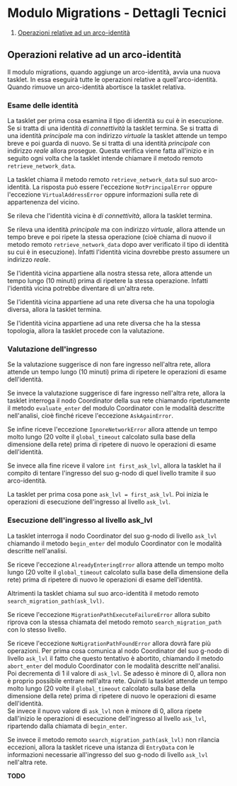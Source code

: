# Modulo Migrations - Dettagli Tecnici

1.  [Operazioni relative ad un arco-identità](#Operazioni_arco_identita)

## <a name="Operazioni_arco_identita"></a>Operazioni relative ad un arco-identità

Il modulo migrations, quando aggiunge un arco-identità, avvia una nuova tasklet. In essa eseguirà
tutte le operazioni relative a quell'arco-identità. Quando rimuove un arco-identità abortisce
la tasklet relativa.

### Esame delle identità

La tasklet per prima cosa esamina il tipo di identità su cui è in esecuzione. Se si tratta di una
identità *di connettività* la tasklet termina. Se si tratta di una identità *principale* ma con
indirizzo *virtuale* la tasklet attende un tempo breve e poi guarda di nuovo. Se si tratta di una
identità *principale* con indirizzo *reale* allora prosegue. Questa verifica viene fatta all'inizio
e in seguito ogni volta che la tasklet intende chiamare il metodo remoto `retrieve_network_data`.

La tasklet chiama il metodo remoto `retrieve_network_data` sul suo arco-identità. La risposta può essere
l'eccezione `NotPrincipalError` oppure l'eccezione `VirtualAddressError` oppure informazioni sulla rete
di appartenenza del vicino.

Se rileva che l'identità vicina è *di connettività*, allora la tasklet termina.

Se rileva una identità *principale* ma con indirizzo *virtuale*, allora attende un tempo breve e poi
ripete la stessa operazione (cioè chiama di nuovo il metodo remoto `retrieve_network_data` dopo aver
verificato il tipo di identità su cui è in esecuzione). Infatti l'identità vicina dovrebbe presto
assumere un indirizzo *reale*.

Se l'identità vicina appartiene alla nostra stessa rete, allora attende un tempo lungo (10 minuti) prima
di ripetere la stessa operazione. Infatti l'identità vicina potrebbe diventare di un'altra rete.

Se l'identità vicina appartiene ad una rete diversa che ha una topologia diversa, allora la tasklet termina.

Se l'identità vicina appartiene ad una rete diversa che ha la stessa topologia, allora la tasklet procede
con la valutazione.

### Valutazione dell'ingresso

Se la valutazione suggerisce di non fare ingresso nell'altra rete, allora attende un tempo lungo (10 minuti) prima
di ripetere le operazioni di esame dell'identità.

Se invece la valutazione suggerisce di fare ingresso nell'altra rete, allora la tasklet interroga il nodo
Coordinator della sua rete chiamando ripetutamente il metodo `evaluate_enter` del modulo Coordinator
con le modalità descritte nell'analisi, cioè finché riceve l'eccezione `AskAgainError`.

Se infine riceve l'eccezione `IgnoreNetworkError` allora attende un tempo molto lungo (20 volte il
`global_timeout` calcolato sulla base della dimensione della rete) prima di ripetere di nuovo le operazioni
di esame dell'identità.

Se invece alla fine riceve il valore `int first_ask_lvl`, allora la tasklet ha il compito di tentare
l'ingresso del suo g-nodo di quel livello tramite il suo arco-identità.

La tasklet per prima cosa pone `ask_lvl = first_ask_lvl`. Poi inizia le operazioni di esecuzione
dell'ingresso al livello `ask_lvl`.

### Esecuzione dell'ingresso al livello ask_lvl

La tasklet interroga il nodo Coordinator del suo g-nodo di livello `ask_lvl` chiamando il metodo
`begin_enter` del modulo Coordinator con le modalità descritte nell'analisi.

Se riceve l'eccezione `AlreadyEnteringError` allora attende un tempo molto lungo (20 volte il
`global_timeout` calcolato sulla base della dimensione della rete) prima di ripetere di nuovo le operazioni
di esame dell'identità.

Altrimenti la tasklet chiama sul suo arco-identità il metodo remoto `search_migration_path(ask_lvl)`.

Se riceve l'eccezione `MigrationPathExecuteFailureError` allora subito riprova con la stessa chiamata
del metodo remoto `search_migration_path` con lo stesso livello.

Se riceve l'eccezione `NoMigrationPathFoundError` allora dovrà fare più operazioni. Per prima cosa
comunica al nodo Coordinator del suo g-nodo di livello `ask_lvl` il fatto che questo tentativo è abortito,
chiamando il metodo `abort_enter` del modulo Coordinator con le modalità descritte nell'analisi.  
Poi decrementa di 1 il valore di `ask_lvl`. Se adesso è minore di 0, allora non è proprio possibile
entrare nell'altra rete. Quindi la tasklet attende un tempo molto lungo (20 volte il
`global_timeout` calcolato sulla base della dimensione della rete) prima di ripetere di nuovo le operazioni
di esame dell'identità.  
Se invece il nuovo valore di `ask_lvl` non è minore di 0, allora ripete dall'inizio le operazioni di
esecuzione dell'ingresso al livello `ask_lvl`, ripartendo dalla chiamata di `begin_enter`.

Se invece il metodo remoto `search_migration_path(ask_lvl)` non rilancia eccezioni, allora la tasklet
riceve una istanza di `EntryData` con le informazioni necessarie all'ingresso del suo g-nodo di
livello `ask_lvl` nell'altra rete.



**TODO**


